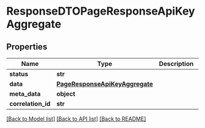 # ResponseDTOPageResponseApiKeyAggregate

## Properties
Name | Type | Description | Notes
------------ | ------------- | ------------- | -------------
**status** | **str** |  | [optional] 
**data** | [**PageResponseApiKeyAggregate**](PageResponseApiKeyAggregate.md) |  | [optional] 
**meta_data** | **object** |  | [optional] 
**correlation_id** | **str** |  | [optional] 

[[Back to Model list]](../README.md#documentation-for-models) [[Back to API list]](../README.md#documentation-for-api-endpoints) [[Back to README]](../README.md)


